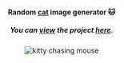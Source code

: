 <div align="center">

#### Random [cat](https://youtu.be/HHRCcp17IWk "Click me!😻") image generator 🐱

##### You can [view](https://youtu.be/kEPfM3jSoBw "Click me!😹") the project [here](https://isbendiyarovanezrin.github.io/Perla "Click me!😻").

![kitty chasing mouse](https://i.postimg.cc/cJVY2Zy8/kitty-chasing-mouse.jpg "One cat just leads to another.  — Ernest Hemingway")

</div>

